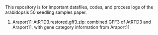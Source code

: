 This repository is for important datafiles, codes, and process logs of the arabidopsis 50 seedling samples paper.

1. Araport11-AtRTD3.restored.gff3.zip: combined GFF3 of AtRTD3 and Araport11, with gene category information from Araport11.

